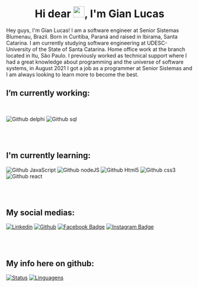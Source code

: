 <h1 align="center">Hi dear <img src="https://raw.githubusercontent.com/kaueMarques/kaueMarques/master/hi.gif" width="30px">, I'm Gian Lucas</h1>
<p>Hey guys, I'm Gian Lucas! I am a software engineer at Senior Sistemas Blumenau, Brazil. Born in Curitiba, Paraná and raised in Ibirama, Santa Catarina. I am currently studying software engineering at UDESC- University of the State of Santa Catarina. Home office work at the branch located in Itu, São Paulo. I previously worked as technical support where I had a great knowledge about programming and the universe of software systems, in August 2021 I got a job as a programmer at Senior Sistemas and I am always looking to learn more to become the best.</p>


<h2>I’m currently working:</h2>

<br>

![Github delphi](https://img.shields.io/badge/Delphi-B22222?style=for-the-badge&logo=delphi&logoColor=white)
![Github sql](https://img.shields.io/badge/Microsoft%20SQL%20Server-CC2927?style=for-the-badge&logo=microsoft%20sql%20server&logoColor=white)



<br><br>

<h2>I'm currently learning:</h2>

![Github JavaScript](https://img.shields.io/badge/JavaScript-F7DF1E?style=for-the-badge&logo=javascript&logoColor=black)
![Github nodeJS](https://img.shields.io/badge/Node.js-339933?style=for-the-badge&logo=nodedotjs&logoColor=white)
![Github Html5](https://img.shields.io/badge/HTML5-E34F26?style=for-the-badge&logo=html5&logoColor=white)
![Github css3](https://img.shields.io/badge/CSS3-1572B6?style=for-the-badge&logo=css3&logoColor=white)
![Github react](https://img.shields.io/badge/React-20232A?style=for-the-badge&logo=react&logoColor=61DAFB)

<br><br>

<h2>My social medias:</h2>

[![Linkedin](https://img.shields.io/badge/LinkedIn-0077B5?style=for-the-badge&logo=linkedin&logoColor=white&link=link_do_seu_perfil)](https://www.linkedin.com/in/gian-lucas-alves-ferreira-3680a21bb/)
[![Github](https://img.shields.io/badge/GitHub-100000?style=for-the-badge&logo=github&logoColor=white&link=link_do_seu_perfil)](https://github.com/GianLAFerreira)
[![Facebook Badge](https://img.shields.io/badge/Facebook-1877F2?style=for-the-badge&logo=facebook&logoColor=white&link=link_do_seu_perfil)](https://www.facebook.com/gianlucas.alvesferreira/)
[![Instagram Badge](https://img.shields.io/badge/Instagram-E4405F?style=for-the-badge&logo=instagram&logoColor=white&link=link_do_seu_perfil)](https://www.instagram.com/gigianlucas/)

<br><br>

<h2>My info here on github:</h2>

[![Status](https://github-readme-stats.vercel.app/api?username=GianLAFerreira&theme=radical&show_icons=true&bg_color=000000&icon_color=3dfb04&border_color=000000)](https://github.com/GianLAFerreira)
[![Linguagens](https://github-readme-stats.vercel.app/api/top-langs/?username=GianLAFerreira&theme=radical&bg_color=000000&icon_color=3dfb04&border_color=000000)](https://github.com/GianLAFerreira)



